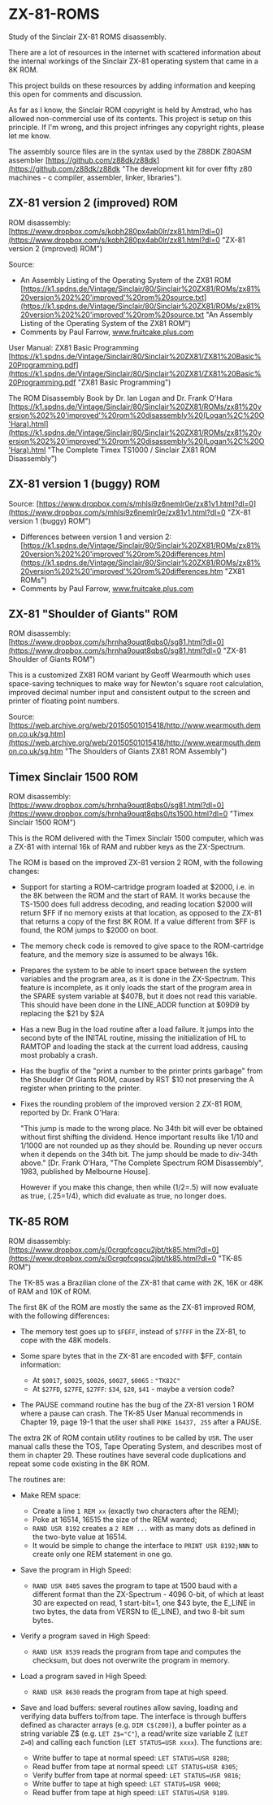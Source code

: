 # ZX-81-ROMS

Study of the Sinclair ZX-81 ROMS disassembly.

There are a lot of resources in the internet with scattered information about the internal workings of the
Sinclair ZX-81 operating system that came in a 8K ROM.

This project builds on these resources by adding information and keeping this open for comments and discussion.

As far as I know, the Sinclair ROM copyright is held by Amstrad, who has allowed non-commercial use of its contents. 
This project is setup on this principle. If I'm wrong, and this project infringes any copyright rights, please
let me know.

The assembly source files are in the syntax used by the Z88DK Z80ASM assembler [https://github.com/z88dk/z88dk](https://github.com/z88dk/z88dk "The development kit for over fifty z80 machines - c compiler, assembler, linker, libraries").

## ZX-81 version 2 (improved) ROM

ROM disassembly: [https://www.dropbox.com/s/kobh280px4ab0lr/zx81.html?dl=0](https://www.dropbox.com/s/kobh280px4ab0lr/zx81.html?dl=0 "ZX-81 version 2 (improved) ROM")

Source: 

- An Assembly Listing of the Operating System of the ZX81 ROM [https://k1.spdns.de/Vintage/Sinclair/80/Sinclair%20ZX81/ROMs/zx81%20version%202%20'improved'%20rom%20source.txt](https://k1.spdns.de/Vintage/Sinclair/80/Sinclair%20ZX81/ROMs/zx81%20version%202%20'improved'%20rom%20source.txt "An Assembly Listing of the Operating System of the ZX81 ROM")
- Comments by Paul Farrow, www.fruitcake.plus.com

User Manual: ZX81 Basic Programming [https://k1.spdns.de/Vintage/Sinclair/80/Sinclair%20ZX81/ZX81%20Basic%20Programming.pdf](https://k1.spdns.de/Vintage/Sinclair/80/Sinclair%20ZX81/ZX81%20Basic%20Programming.pdf "ZX81 Basic Programming")

The ROM Disassembly Book by Dr. Ian Logan and Dr. Frank O'Hara [https://k1.spdns.de/Vintage/Sinclair/80/Sinclair%20ZX81/ROMs/zx81%20version%202%20'improved'%20rom%20disassembly%20(Logan%2C%20O'Hara).html](https://k1.spdns.de/Vintage/Sinclair/80/Sinclair%20ZX81/ROMs/zx81%20version%202%20'improved'%20rom%20disassembly%20(Logan%2C%20O'Hara).html "The Complete Timex TS1000 / Sinclair ZX81 ROM Disassembly")


## ZX-81 version 1 (buggy) ROM

Source: [https://www.dropbox.com/s/mhlsi9z6nemlr0e/zx81v1.html?dl=0](https://www.dropbox.com/s/mhlsi9z6nemlr0e/zx81v1.html?dl=0 "ZX-81 version 1 (buggy) ROM")

- Differences between version 1 and version 2: [https://k1.spdns.de/Vintage/Sinclair/80/Sinclair%20ZX81/ROMs/zx81%20version%202%20'improved'%20rom%20differences.htm](https://k1.spdns.de/Vintage/Sinclair/80/Sinclair%20ZX81/ROMs/zx81%20version%202%20'improved'%20rom%20differences.htm "ZX81 ROMs")
- Comments by Paul Farrow, www.fruitcake.plus.com

## ZX-81 "Shoulder of Giants" ROM

ROM disassembly: [https://www.dropbox.com/s/hrnha9ouqt8qbs0/sg81.html?dl=0](https://www.dropbox.com/s/hrnha9ouqt8qbs0/sg81.html?dl=0 "ZX-81 Shoulder of Giants ROM")

This is a customized ZX81 ROM variant by Geoff Wearmouth which uses space-saving techniques to make way for Newton's square root calculation, improved decimal number input and consistent output to the screen and printer of floating point numbers. 

Source: [https://web.archive.org/web/20150501015418/http://www.wearmouth.demon.co.uk/sg.htm](https://web.archive.org/web/20150501015418/http://www.wearmouth.demon.co.uk/sg.htm "The Shoulders of Giants ZX81 ROM Assembly")


## Timex Sinclair 1500 ROM

ROM disassembly: [https://www.dropbox.com/s/hrnha9ouqt8qbs0/sg81.html?dl=0](https://www.dropbox.com/s/hrnha9ouqt8qbs0/ts1500.html?dl=0 "Timex Sinclair 1500 ROM")

This is the ROM delivered with the Timex Sinclair 1500 computer, which was a ZX-81 with internal 16k of 
RAM and rubber keys as the ZX-Spectrum.

The ROM is based on the improved ZX-81 version 2 ROM, with the following changes:

- Support for starting a ROM-cartridge program loaded at $2000, i.e. in the 8K between the ROM and the start 
  of RAM. It works because the TS-1500 does full address decoding, and reading location $2000 will return $FF 
  if no memory exists at that location, as opposed to the ZX-81 that returns a copy of the first 8K ROM. If a
  value different from $FF is found, the ROM jumps to $2000 on boot.

- The memory check code is removed to give space to the ROM-cartridge feature, and the memory size is assumed to 
  be always 16k.

- Prepares the system to be able to insert space between the system variables and the program area, 
  as it is done in the ZX-Spectrum. This feature is incomplete, as it only loads the start of the program area in 
  the SPARE system variable at $407B, but it does not read this variable. This should have been done in the LINE_ADDR function at $09D9 by replacing the $21 by $2A

- Has a new Bug in the load routine after a load failure. It jumps into the second byte of the INITAL routine,
  missing the initialization of HL to RAMTOP and loading the stack at the current load address, causing most 
  probably a crash.

- Has the bugfix of the "print a number to the printer prints garbage" from the Shoulder Of Giants ROM, caused 
  by RST $10 not preserving the A register when printing to the printer.

- Fixes the rounding problem of the improved version 2 ZX-81 ROM, reported by Dr. Frank O'Hara:

	"This jump is made to the wrong place. No 34th bit will ever be obtained without first shifting
	the dividend. Hence important results like 1/10 and 1/1000 are not rounded up as they should be.
	Rounding up never occurs when it depends on the 34th bit. The jump should be made to div-34th
	above." [Dr. Frank O'Hara, "The Complete Spectrum ROM Disassembly", 1983, published by Melbourne House].

	However if you make this change, then while (1/2=.5) will now evaluate as true, (.25=1/4), which did evaluate as true, no longer does.



## TK-85 ROM

ROM disassembly: [https://www.dropbox.com/s/0crgpfcqqcu2jbt/tk85.html?dl=0](https://www.dropbox.com/s/0crgpfcqqcu2jbt/tk85.html?dl=0 "TK-85 ROM")

The TK-85 was a Brazilian clone of the ZX-81 that came with 2K, 16K or 48K of RAM and 10K of ROM.

The first 8K of the ROM are mostly the same as the ZX-81 improved ROM, with the following differences:

- The memory test goes up to ```$FEFF```, instead of ```$7FFF``` in the ZX-81, to cope with the 48K models.

- Some spare bytes that in the ZX-81 are encoded with $FF, contain information:
	- At ```$0017```, ```$0025```, ```$0026```, ```$0027```, ```$0065``` : ```"TK82C"```
	- At ```$27FD```, ```$27FE```, ```$27FF```: ```$34```, ```$20```, ```$41``` - maybe a version code?

- The PAUSE command routine has the bug of the ZX-81 version 1 ROM where a pause can crash. The TK-85 User Manual recommends in Chapter 19, page 19-1 that the user shall ```POKE 16437, 255``` after a PAUSE. 

The extra 2K of ROM contain utility routines to be called by ```USR```. The user manual calls these the TOS, Tape Operating System, and describes most of them in chapter 29. These routines have several code duplications and repeat some code existing in the 8K ROM.

The routines are:
 
- Make REM space: 
	- Create a line ```1 REM xx``` (exactly two characters after the REM);
	- Poke at 16514, 16515 the size of the REM wanted;
	- ```RAND USR 8192``` creates a ```2 REM ...``` with as many dots as defined in the two-byte value at 16514.
	- It would be simple to change the interface to ```PRINT USR 8192;NNN``` to create only one REM statement in one go.

- Save the program in High Speed:
	- ```RAND USR 8405``` saves the program to tape at 1500 baud with a different format than the ZX-Spectrum - 4096 0-bit, of which at least 30 are expected on read, 1 start-bit=1, one $43 byte, the E\_LINE in two bytes, the data from VERSN to (E\_LINE), and two 8-bit sum bytes.
	
- Verify a program saved in High Speed:
	- ```RAND USR 8539``` reads the program from tape and computes the checksum, but does not overwrite the program in memory.

- Load a program saved in High Speed:
	- ```RAND USR 8630``` reads the program from tape at high speed.
	
- Save and load buffers: several routines allow saving, loading and verifying data buffers to/from tape. The interface is through buffers defined as character arrays (e.g. ```DIM C$(200)```), a buffer pointer as a string variable Z$ (e.g. ```LET Z$="C"```), a read/write size variable Z (```LET Z=0```) and calling each function (```LET STATUS=USR xxxx```). The functions are:
	- Write buffer to tape at normal speed: ```LET STATUS=USR 8288```;
	- Read buffer from tape at normal speed: ```LET STATUS=USR 8305```;
	- Verify buffer from tape at normal speed: ```LET STATUS=USR 9816```;
	- Write buffer to tape at high speed: ```LET STATUS=USR 9008```;
	- Read buffer from tape at high speed: ```LET STATUS=USR 9189```.

